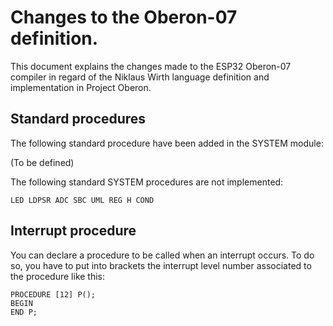 # Changes to the Oberon-07 definition.

This document explains the changes made to the ESP32 Oberon-07 compiler in regard of the Niklaus Wirth language definition and implementation in  Project Oberon.

## Standard procedures

The following standard procedure have been added
in the SYSTEM module:

(To be defined)

The following standard SYSTEM procedures are not implemented:

```
LED LDPSR ADC SBC UML REG H COND
```

## Interrupt procedure

You can declare a procedure to be called when an interrupt occurs. To do so, you have to put into brackets the interrupt level number associated to the procedure like this:

```
PROCEDURE [12] P();
BEGIN
END P;
```
